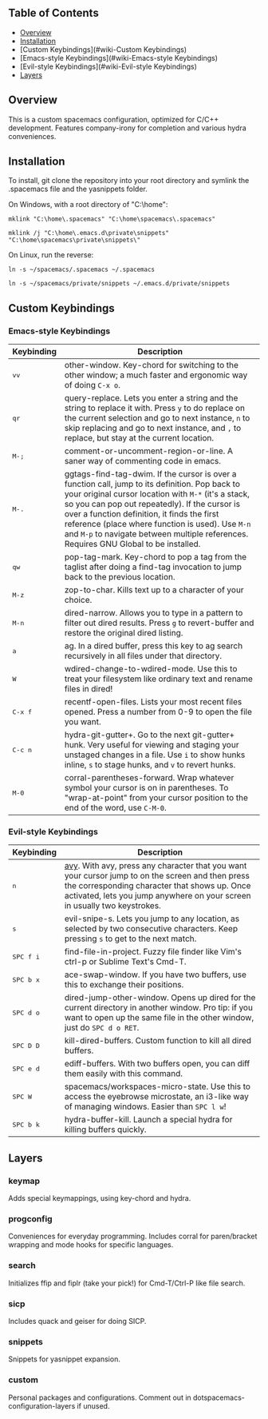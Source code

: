 ## Table of Contents
* [Overview](#wiki-Overview)
* [Installation](#wiki-Installation)
* [Custom Keybindings](#wiki-Custom Keybindings)
* [Emacs-style Keybindings](#wiki-Emacs-style Keybindings)
* [Evil-style Keybindings](#wiki-Evil-style Keybindings)
* [Layers](#wiki-Layers)

## <a name="Overview"/> Overview
This is a custom spacemacs configuration, optimized for C/C++ development. Features company-irony for completion and various hydra conveniences.

## <a name="Installation"/> Installation
To install, git clone the repository into your root directory and symlink the .spacemacs file and the yasnippets folder.

On Windows, with a root directory of "C:\home":

`mklink "C:\home\.spacemacs" "C:\home\spacemacs\.spacemacs"`

`mklink /j "C:\home\.emacs.d\private\snippets" "C:\home\spacemacs\private\snippets\"`

On Linux, run the reverse:

`ln -s ~/spacemacs/.spacemacs ~/.spacemacs`

`ln -s ~/spacemacs/private/snippets ~/.emacs.d/private/snippets`

## <a name="Custom Keybindings"/> Custom Keybindings
### <a name="Emacs-style Keybindings"/> Emacs-style Keybindings
Keybinding         | Description
-------------------|------------------------------------------------------------
<kbd>vv</kbd>      | other-window. Key-chord for switching to the other window; a much faster and ergonomic way of doing `C-x o`.
<kbd>qr</kbd>      | query-replace. Lets you enter a string and the string to replace it with. Press `y` to do replace on the current selection and go to next instance, `n` to skip replacing and go to next instance, and `,` to replace, but stay at the current location.
<kbd>M-;</kbd>     | comment-or-uncomment-region-or-line. A saner way of commenting code in emacs.
<kbd>M-.</kbd>     | ggtags-find-tag-dwim. If the cursor is over a function call, jump to its definition. Pop back to your original cursor location with `M-*` (it's a stack, so you can pop out repeatedly). If the cursor is over a function definition, it finds the first reference (place where function is used). Use `M-n` and `M-p` to navigate between multiple references. Requires GNU Global to be installed.
<kbd>qw</kbd>      | pop-tag-mark. Key-chord to pop a tag from the taglist after doing a find-tag invocation to jump back to the previous location.
<kbd>M-z</kbd>     | zop-to-char. Kills text up to a character of your choice.
<kbd>M-n</kbd>     | dired-narrow. Allows you to type in a pattern to filter out dired results. Press `g` to revert-buffer and restore the original dired listing. 
<kbd>a</kbd>       | ag. In a dired buffer, press this key to ag search recursively in all files under that directory.
<kbd>W</kbd>       | wdired-change-to-wdired-mode. Use this to treat your filesystem like ordinary text and rename files in dired!
<kbd>C-x f</kbd>   | recentf-open-files. Lists your most recent files opened. Press a number from 0-9 to open the file you want.
<kbd>C-c n</kbd>   | hydra-git-gutter+. Go to the next git-gutter+ hunk. Very useful for viewing and staging your unstaged changes in a file. Use `i` to show hunks inline, `s` to stage hunks, and `v` to revert hunks.
<kbd>M-0</kbd>     | corral-parentheses-forward. Wrap whatever symbol your cursor is on in parentheses. To "wrap-at-point" from your cursor position to the end of the word, use `C-M-0`.

### <a name="Evil-style Keybindings"/> Evil-style Keybindings
Keybinding         | Description
-------------------|------------------------------------------------------------
<kbd>n</kbd>       | [avy](https://github.com/abo-abo/avy). With avy, press any character that you want your cursor jump to on the screen and then press the corresponding character that shows up. Once activated, lets you jump anywhere on your screen in usually two keystrokes.
<kbd>s</kbd>       | evil-snipe-s. Lets you jump to any location, as selected by two consecutive characters. Keep pressing `s` to get to the next match.
<kbd>SPC f i</kbd> | find-file-in-project. Fuzzy file finder like Vim's ctrl-p or Sublime Text's Cmd-T.
<kbd>SPC b x</kbd> | ace-swap-window. If you have two buffers, use this to exchange their positions.
<kbd>SPC d o</kbd> | dired-jump-other-window. Opens up dired for the current directory in another window. Pro tip: if you want to open up the same file in the other window, just do `SPC d o RET`.
<kbd>SPC D D</kbd> | kill-dired-buffers. Custom function to kill all dired buffers.
<kbd>SPC e d</kbd> | ediff-buffers. With two buffers open, you can diff them easily with this command.
<kbd>SPC W</kbd>   | spacemacs/workspaces-micro-state. Use this to access the eyebrowse microstate, an i3-like way of managing windows. Easier than `SPC l w`!
<kbd>SPC b k</kbd> | hydra-buffer-kill. Launch a special hydra for killing buffers quickly.


## <a name="Layers"/> Layers
### keymap

Adds special keymappings, using key-chord and hydra.

### progconfig

Conveniences for everyday programming. Includes corral for paren/bracket wrapping and mode hooks for specific languages.

### search

Initializes ffip and fiplr (take your pick!) for Cmd-T/Ctrl-P like file search.

### sicp

Includes quack and geiser for doing SICP.

### snippets

Snippets for yasnippet expansion.

### custom

Personal packages and configurations. Comment out in dotspacemacs-configuration-layers if unused.